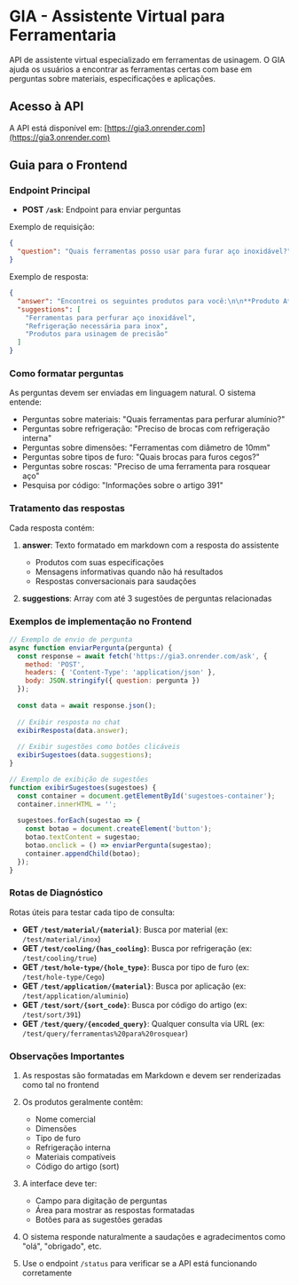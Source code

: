 # GIA - Assistente Virtual para Ferramentaria

API de assistente virtual especializado em ferramentas de usinagem. O GIA ajuda os usuários a encontrar as ferramentas certas com base em perguntas sobre materiais, especificações e aplicações.

## Acesso à API

A API está disponível em: [https://gia3.onrender.com](https://gia3.onrender.com)

## Guia para o Frontend

### Endpoint Principal

- **POST `/ask`**: Endpoint para enviar perguntas

Exemplo de requisição:
```json
{
  "question": "Quais ferramentas posso usar para furar aço inoxidável?"
}
```

Exemplo de resposta:
```json
{
  "answer": "Encontrei os seguintes produtos para você:\n\n**Produto A**\nDimensões: 5-10mm\nTipo de Furo: Passante\nRefrigeração Interna: Sim\nMateriais que pode perfurar:\n• Aços em geral\n• Aços inoxidável\nCódigo do Artigo: 391\nLink: https://webshop.exemplo.com\n\n**Produto B**\n...\n\nPosso ajudar com mais alguma informação sobre esses produtos?",
  "suggestions": [
    "Ferramentas para perfurar aço inoxidável",
    "Refrigeração necessária para inox",
    "Produtos para usinagem de precisão"
  ]
}
```

### Como formatar perguntas

As perguntas devem ser enviadas em linguagem natural. O sistema entende:

- Perguntas sobre materiais: "Quais ferramentas para perfurar alumínio?"
- Perguntas sobre refrigeração: "Preciso de brocas com refrigeração interna"
- Perguntas sobre dimensões: "Ferramentas com diâmetro de 10mm"
- Perguntas sobre tipos de furo: "Quais brocas para furos cegos?"
- Perguntas sobre roscas: "Preciso de uma ferramenta para rosquear aço"
- Pesquisa por código: "Informações sobre o artigo 391"

### Tratamento das respostas

Cada resposta contém:

1. **answer**: Texto formatado em markdown com a resposta do assistente
   - Produtos com suas especificações
   - Mensagens informativas quando não há resultados
   - Respostas conversacionais para saudações

2. **suggestions**: Array com até 3 sugestões de perguntas relacionadas

### Exemplos de implementação no Frontend

```javascript
// Exemplo de envio de pergunta
async function enviarPergunta(pergunta) {
  const response = await fetch('https://gia3.onrender.com/ask', {
    method: 'POST',
    headers: { 'Content-Type': 'application/json' },
    body: JSON.stringify({ question: pergunta })
  });
  
  const data = await response.json();
  
  // Exibir resposta no chat
  exibirResposta(data.answer);
  
  // Exibir sugestões como botões clicáveis
  exibirSugestoes(data.suggestions);
}

// Exemplo de exibição de sugestões
function exibirSugestoes(sugestoes) {
  const container = document.getElementById('sugestoes-container');
  container.innerHTML = '';
  
  sugestoes.forEach(sugestao => {
    const botao = document.createElement('button');
    botao.textContent = sugestao;
    botao.onclick = () => enviarPergunta(sugestao);
    container.appendChild(botao);
  });
}
```

### Rotas de Diagnóstico

Rotas úteis para testar cada tipo de consulta:

- **GET `/test/material/{material}`**: Busca por material (ex: `/test/material/inox`)
- **GET `/test/cooling/{has_cooling}`**: Busca por refrigeração (ex: `/test/cooling/true`)
- **GET `/test/hole-type/{hole_type}`**: Busca por tipo de furo (ex: `/test/hole-type/Cego`)
- **GET `/test/application/{material}`**: Busca por aplicação (ex: `/test/application/aluminio`)
- **GET `/test/sort/{sort_code}`**: Busca por código do artigo (ex: `/test/sort/391`)
- **GET `/test/query/{encoded_query}`**: Qualquer consulta via URL (ex: `/test/query/ferramentas%20para%20rosquear`)

### Observações Importantes

1. As respostas são formatadas em Markdown e devem ser renderizadas como tal no frontend
2. Os produtos geralmente contêm:
   - Nome comercial
   - Dimensões
   - Tipo de furo
   - Refrigeração interna
   - Materiais compatíveis
   - Código do artigo (sort)

3. A interface deve ter:
   - Campo para digitação de perguntas
   - Área para mostrar as respostas formatadas
   - Botões para as sugestões geradas

4. O sistema responde naturalmente a saudações e agradecimentos como "olá", "obrigado", etc.

5. Use o endpoint `/status` para verificar se a API está funcionando corretamente
